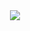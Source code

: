 <div align=center>
	<image src='https://github.com/user-attachments/assets/f8df2cca-d65d-4bd1-83a5-3693983bb02b'/>
</div>
